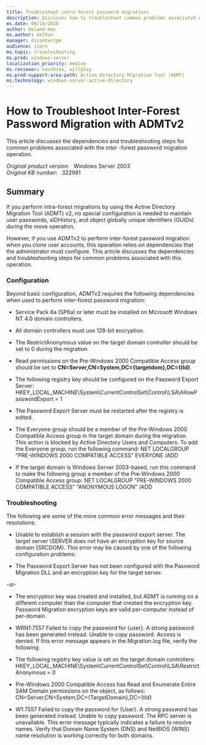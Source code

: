 ```yaml
---
title: Troubleshoot intra-forest password migrations
description: Discusses how to troubleshoot common problems associated with the inter-forest password migration operation.
ms.date: 09/14/2020
author: Deland-Han
ms.author: delhan
manager: dscontentpm
audience: itpro
ms.topic: troubleshooting
ms.prod: windows-server
localization_priority: medium
ms.reviewer: kaushika, willgloy
ms.prod-support-area-path: Active Directory Migration Tool (ADMT)
ms.technology: windows-server-active-directory 
---
```

# How to Troubleshoot Inter-Forest Password Migration with ADMTv2

This article discusses the dependencies and troubleshooting steps for common problems associated with the *inter* -forest password migration operation.

_Original product version:_ &nbsp; Windows Server 2003  
_Original KB number:_ &nbsp; 322981

## Summary

If you perform intra-forest migrations by using the Active Directory Migration Tool (ADMT) v2, no special configuration is needed to maintain user passwords, sIDHistory, and object globally unique identifiers (GUIDs) during the move operation.

However, if you use ADMTv2 to perform inter-forest password migration when you clone user accounts, this operation relies on dependencies that the administrator must configure. This article discusses the dependencies and troubleshooting steps for common problems associated with this operation.

### Configuration

Beyond basic configuration, ADMTv2 requires the following dependencies when used to perform inter-forest password migration:

- Service Pack 6a (SP6a) or later must be installed on Microsoft Windows NT 4.0 domain controllers.

- All domain controllers must use 128-bit encryption.

- The RestrictAnonymous value on the target domain controller should be set to 0 during the migration.

- Read permissions on the Pre-Windows 2000 Compatible Access group should be set to
 **CN=Server,CN=System,DC={targetdom},DC={tld}**.

- The following registry key should be configured on the Password Export Server: HKEY_LOCAL_MACHINE\System\CurrentControlSet\Control\LSA\AllowPasswordExport = 1 

- The Password Export Server must be restarted after the registry is edited.

- The Everyone group should be a member of the Pre-Windows 2000 Compatible Access group in the target domain during the migration. This action is blocked by Active Directory Users and Computers. To add the Everyone group, run the following command: NET LOCALGROUP "PRE-WINDOWS 2000 COMPATIBLE ACCESS" EVERYONE /ADD 

- If the target domain is Windows Server 2003-based, run this command to make the following group a member of the Pre-Windows 2000 Compatible Access group: NET LOCALGROUP "PRE-WINDOWS 2000 COMPATIBLE ACCESS" "ANONYMOUS LOGON" /ADD 


### Troubleshooting

The following are some of the more common error messages and their resolutions:

- Unable to establish a session with the password export server. The target server \\SERVER does not have an encryption key for source domain {SRCDOM}.
This error may be caused by one of the following configuration problems:

- The Password Export Server has not been configured with the Password Migration DLL and an encryption key for the target server.

-or-

- The encryption key was created and installed, but ADMT is running on a different computer than the computer that created the encryption key. Password Migration encryption keys are valid per-computer instead of per-domain.

- WRN1:7557 Failed to copy the password for {user}. A strong password has been generated instead. Unable to copy password. Access is denied.
If this error message appears in the Migration.log file, verify the following:

- The following registry key value is set on the target domain controllers: HKEY_LOCAL_MACHINE\System\CurrentControlSet\Control\LSA\RestrictAnonymous = 0 

- Pre-Windows 2000 Compatible Access has Read and Enumerate Entire SAM Domain permissions on the object, as follows: CN=Server,CN=System,DC={TargetDomain},DC={tld} 

- W1:7557 Failed to copy the password for {User}. A strong password has been generated instead. Unable to copy password. The RPC server is unavailable.
This error message typically indicates a failure to resolve names. Verify that Domain Name System (DNS) and NetBIOS (WINS) name resolution is working correctly for both domains.

